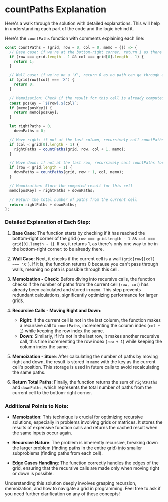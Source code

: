 # countPaths Explanation

Here's a walk through the solution with detailed explanations. This will help in understanding each part of the code and the logic behind it.

Here's the `countPaths` function with comments explaining each line:

```javascript
const countPaths = (grid, row = 0, col = 0, memo = {}) => {
  // Base case: if we're at the bottom-right corner, return 1 as there is only one way (we're already there)
  if (row === grid.length - 1 && col === grid[0].length - 1) {
    return 1;
  }

  // Wall case: if we're on a 'X', return 0 as no path can go through a wall
  if (grid[row][col] === 'X') {
    return 0;
  }

  // Memoization: Check if the result for this cell is already computed
  const posKey = `${row},${col}`;
  if (memo[posKey]) {
    return memo[posKey];
  }

  let rightPaths = 0,
    downPaths = 0;

  // Move right: if not at the last column, recursively call countPaths for the next column
  if (col < grid[0].length - 1) {
    rightPaths = countPaths(grid, row, col + 1, memo);
  }

  // Move down: if not at the last row, recursively call countPaths for the next row
  if (row < grid.length - 1) {
    downPaths = countPaths(grid, row + 1, col, memo);
  }

  // Memoization: Store the computed result for this cell
  memo[posKey] = rightPaths + downPaths;

  // Return the total number of paths from the current cell
  return rightPaths + downPaths;
};
```

### Detailed Explanation of Each Step:

1. **Base Case**: The function starts by checking if it has reached the bottom-right corner of the grid (`row === grid.length - 1 && col === grid[0].length - 1`). If so, it returns 1, as there's only one way to be in the bottom-right corner: to be already there.

2. **Wall Case**: Next, it checks if the current cell is a wall (`grid[row][col] === 'X'`). If it is, the function returns 0 because you can't pass through walls, meaning no path is possible through this cell.

3. **Memoization - Check**: Before diving into recursive calls, the function checks if the number of paths from the current cell (`row, col`) has already been calculated and stored in `memo`. This step prevents redundant calculations, significantly optimizing performance for larger grids.

4. **Recursive Calls - Moving Right and Down**:

   - **Right**: If the current cell is not in the last column, the function makes a recursive call to `countPaths`, incrementing the column index (`col + 1`) while keeping the row index the same.
   - **Down**: Similarly, if it's not in the last row, it makes another recursive call, this time incrementing the row index (`row + 1`) while keeping the column index the same.

5. **Memoization - Store**: After calculating the number of paths by moving right and down, the result is stored in `memo` with the key as the current cell's position. This storage is used in future calls to avoid recalculating the same paths.

6. **Return Total Paths**: Finally, the function returns the sum of `rightPaths` and `downPaths`, which represents the total number of paths from the current cell to the bottom-right corner.

### Additional Points to Note:

- **Memoization**: This technique is crucial for optimizing recursive solutions, especially in problems involving grids or matrices. It stores the results of expensive function calls and returns the cached result when the same inputs occur again.

- **Recursive Nature**: The problem is inherently recursive, breaking down the larger problem (finding paths in the entire grid) into smaller subproblems (finding paths from each cell).

- **Edge Cases Handling**: The function correctly handles the edges of the grid, ensuring that the recursive calls are made only when moving right or down is possible.

Understanding this solution deeply involves grasping recursion, memoization, and how to navigate a grid in programming. Feel free to ask if you need further clarification on any of these concepts!
